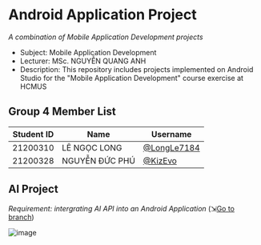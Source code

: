 # Android Application Project
_A combination of Mobile Application Development projects_
- Subject: Mobile Application Development
- Lecturer: MSc. NGUYỄN QUANG ANH
- Description: This repository includes projects implemented on Android Studio for the "Mobile Application Development" course exercise at HCMUS

## Group 4 Member List

| Student ID | Name           | Username                                     |
|------------|----------------|----------------------------------------------|
| 21200310   | LÊ NGỌC LONG   | [@LongLe7184](https://github.com/LongLe7184) |
| 21200328   | NGUYỄN ĐỨC PHÚ | [@KizEvo](https://github.com/KizEvo)         |

## AI Project
_Requirement: intergrating AI API into an Android Application_
(⇲[Go to branch](https://github.com/KizEvo/android-project/tree/ai-project))

![image](https://github.com/user-attachments/assets/d19e11a4-ea3d-4e33-9dfb-e3a2cb2acdc9)
